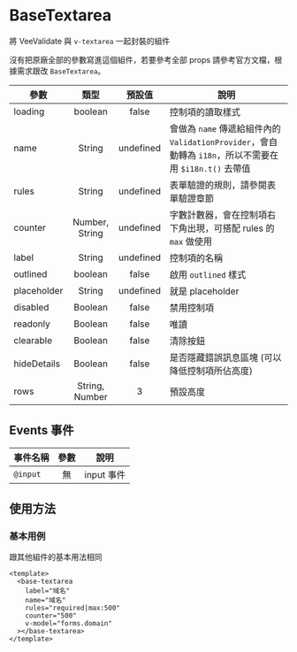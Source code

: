 # BaseTextarea

將 VeeValidate 與 `v-textarea` 一起封裝的組件

沒有把原廠全部的參數寫進這個組件，若要參考全部 props 請參考官方文檔，根據需求跟改 `BaseTextarea`。

| 參數        |      類型      |  預設值   | 說明                                                                                                    |
| ----------- | :------------: | :-------: | ------------------------------------------------------------------------------------------------------- |
| loading     |    boolean     |   false   | 控制項的讀取樣式                                                                                        |
| name        |     String     | undefined | 會做為 `name` 傳遞給組件內的 `ValidationProvider`，會自動轉為 `i18n`，所以不需要在用 `$i18n.t()` 去帶值 |
| rules       |     String     | undefined | 表單驗證的規則，請參閱表單驗證章節                                                                      |
| counter     | Number, String | undefined | 字數計數器，會在控制項右下角出現，可搭配 rules 的 `max` 做使用                                          |
| label       |     String     | undefined | 控制項的名稱                                                                                            |
| outlined    |    boolean     |   false   | 啟用 `outlined` 樣式                                                                                    |
| placeholder |     String     | undefined | 就是 placeholder                                                                                        |
| disabled    |    Boolean     |   false   | 禁用控制項                                                                                              |
| readonly    |    Boolean     |   false   | 唯讀                                                                                                    |
| clearable   |    Boolean     |   false   | 清除按鈕                                                                                                |
| hideDetails |    Boolean     |   false   | 是否隱藏錯誤訊息區塊 (可以降低控制項所佔高度)                                                           |
| rows        | String, Number |     3     | 預設高度                                                                                                |

## Events 事件

| 事件名稱 | 參數 | 說明       |
| -------- | :--: | ---------- |
| `@input` |  無  | input 事件 |

## 使用方法

### 基本用例

跟其他組件的基本用法相同

```vue
<template>
  <base-textarea
    label="域名"
    name="域名"
    rules="required|max:500"
    counter="500"
    v-model="forms.domain"
  ></base-textarea>
</template>
```
